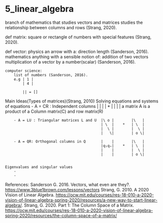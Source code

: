 # 5_linear_algebra
branch of mathematics that studies vectors and matrices
    studies the relationship between columns and rows (Strang, 2020).

def matrix:
    square or rectangle of numbers
    with special features (Strang, 2020).

def vector:
    physics
        an arrow with a:
            direction
            length (Sanderson, 2016).
    mathematics
        anything with a sensible notion of:
            addition of two vectors
            multiplication of a vector by a number(scalar) (Sanderson, 2016).

    computer science:
        list of numbers (Sanderson, 2016).
        e.g | 1 |
            | 4 |

            || = []


Main Ideas(Types of matrices)(Strang, 2010)
    Solving equations and systems of equations
        - A = CR : Independent columns  |   |
                                        |   | * |       |
                                        |   |
            a matrix A is a product of a Column matrix(C) and row matrix(R)
        
        - A = LU : Triangular matrices L and U  |\ o |        |\   |
                                                | \  |    *   | \  |
                                                |  \ |        |  \ |
                                                |   \|        | o \|
        
        - A = QR: Orthogonal columns in Q       |    |        |\   |
                                                |q₁qₙ|    *   | \  |
                                                |    |        |  \ |
                                                |    |        | o \|
                            

    Eigenvalues and singular values
        -
        -

References:
    Sanderson G. 2016. Vectors, what even are they?. https://www.3blue1brown.com/lessons/vectors
    Strang, G. 2010. A 2020 Vision of Linear Algebra. https://ocw.mit.edu/courses/res-18-010-a-2020-vision-of-linear-algebra-spring-2020/resources/a-new-way-to-start-linear-algebra/.
    Strang, G. 2020. Part 1: The Column Space of a Matrix. https://ocw.mit.edu/courses/res-18-010-a-2020-vision-of-linear-algebra-spring-2020/resources/the-column-space-of-a-matrix/
